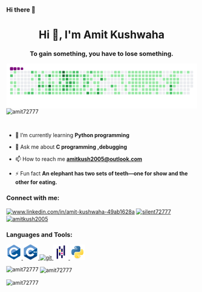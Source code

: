 ### Hi there 👋

<!--
**Amit72777/Amit72777** is a ✨ _special_ ✨ repository because its `README.md` (this file) appears on your GitHub profile.

Here are some ideas to get you started:

- 🔭 I’m currently working on ...
- 🌱 I’m currently learning ...
- 👯 I’m looking to collaborate on ...
- 🤔 I’m looking for help with ...
- 💬 Ask me about ...
- 📫 How to reach me: ...
- 😄 Pronouns: ...
- ⚡ Fun fact: ...
-->
<h1 align="center">Hi 👋, I'm Amit Kushwaha</h1>
<h3 align="center">To gain something, you have to lose something.</h3>
<img align="right" alt="Coding" width="1100" src="https://raw.githubusercontent.com/CruzNadin/cruznadin/main/github-contribution-grid-snake.gif">

<p align="left"> <img src="https://komarev.com/ghpvc/?username=amit72777&label=Profile%20views&color=0e75b6&style=flat" alt="amit72777" /> </p>

<p align="left"> <a href="https://twitter.com/" target="blank"><img src="https://img.shields.io/twitter/follow/?logo=twitter&style=for-the-badge" alt="" /></a> </p>

- 🌱 I’m currently learning **Python programming**

- 💬 Ask me about **C programming ,debugging**

- 📫 How to reach me **amitkush2005@outlook.com**

- ⚡ Fun fact **An elephant has two sets of teeth—one for show and the other for eating.**

<h3 align="left">Connect with me:</h3>
<p align="left">
<a href="https://linkedin.com/in/www.linkedin.com/in/amit-kushwaha-49ab1628a" target="blank"><img align="center" src="https://raw.githubusercontent.com/rahuldkjain/github-profile-readme-generator/master/src/images/icons/Social/linked-in-alt.svg" alt="www.linkedin.com/in/amit-kushwaha-49ab1628a" height="30" width="40" /></a>
<a href="https://instagram.com/silent72777" target="blank"><img align="center" src="https://raw.githubusercontent.com/rahuldkjain/github-profile-readme-generator/master/src/images/icons/Social/instagram.svg" alt="silent72777" height="30" width="40" /></a>
<a href="https://www.codechef.com/users/amitkush2005" target="blank"><img align="center" src="https://cdn.jsdelivr.net/npm/simple-icons@3.1.0/icons/codechef.svg" alt="amitkush2005" height="30" width="40" /></a>
</p>

<h3 align="left">Languages and Tools:</h3>
<p align="left"> <a href="https://www.cprogramming.com/" target="_blank" rel="noreferrer"> <img src="https://raw.githubusercontent.com/devicons/devicon/master/icons/c/c-original.svg" alt="c" width="40" height="40"/> </a> <a href="https://www.w3schools.com/cpp/" target="_blank" rel="noreferrer"> <img src="https://raw.githubusercontent.com/devicons/devicon/master/icons/cplusplus/cplusplus-original.svg" alt="cplusplus" width="40" height="40"/> </a> <a href="https://git-scm.com/" target="_blank" rel="noreferrer"> <img src="https://www.vectorlogo.zone/logos/git-scm/git-scm-icon.svg" alt="git" width="40" height="40"/> </a> <a href="https://pandas.pydata.org/" target="_blank" rel="noreferrer"> <img src="https://raw.githubusercontent.com/devicons/devicon/2ae2a900d2f041da66e950e4d48052658d850630/icons/pandas/pandas-original.svg" alt="pandas" width="40" height="40"/> </a> <a href="https://www.python.org" target="_blank" rel="noreferrer"> <img src="https://raw.githubusercontent.com/devicons/devicon/master/icons/python/python-original.svg" alt="python" width="40" height="40"/> </a> </p>

<p><img align="left" src="https://github-readme-stats.vercel.app/api/top-langs?username=amit72777&show_icons=true&locale=en&layout=compact" alt="amit72777" /></p>

<p>&nbsp;<img align="center" src="https://github-readme-stats.vercel.app/api?username=amit72777&show_icons=true&locale=en" alt="amit72777" /></p>

<p><img align="center" src="https://github-readme-streak-stats.herokuapp.com/?user=amit72777&" alt="amit72777" /></p>
